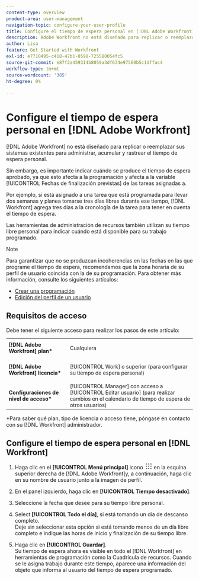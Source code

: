 ```yaml
---
content-type: overview
product-area: user-management
navigation-topic: configure-your-user-profile
title: Configure el tiempo de espera personal en [!DNL Adobe Workfront]
description: Adobe Workfront no está diseñado para replicar o reemplazar sus sistemas existentes a fin de administrar, acumular y rastrear el tiempo de espera personal. Sin embargo, es importante indicar cuándo se produce el tiempo de espera aprobado, ya que esto afecta a la programación y afecta a las fechas de finalización planificadas de las tareas asignadas.
author: Lisa
feature: Get Started with Workfront
exl-id: e7710495-c418-47b1-8598-725580054fc5
source-git-commit: e87f2a459314b8059a3df634e97560b5c1dffac4
workflow-type: tm+mt
source-wordcount: '385'
ht-degree: 0%

---
```


# Configure el tiempo de espera personal en [!DNL Adobe Workfront]

[!DNL Adobe Workfront] no está diseñado para replicar o reemplazar sus sistemas existentes para administrar, acumular y rastrear el tiempo de espera personal.

Sin embargo, es importante indicar cuándo se produce el tiempo de espera aprobado, ya que esto afecta a la programación y afecta a la variable [!UICONTROL Fechas de finalización previstas] de las tareas asignadas a.

Por ejemplo, si está asignado a una tarea que está programada para llevar dos semanas y planea tomarse tres días libres durante ese tiempo, [!DNL Workfront] agrega tres días a la cronología de la tarea para tener en cuenta el tiempo de espera.

Las herramientas de administración de recursos también utilizan su tiempo libre personal para indicar cuándo está disponible para su trabajo programado.

>[!NOTE]
>
>Para garantizar que no se produzcan incoherencias en las fechas en las que programe el tiempo de espera, recomendamos que la zona horaria de su perfil de usuario coincida con la de su programación. Para obtener más información, consulte los siguientes artículos:
>
>* [Crear una programación](../../../administration-and-setup/set-up-workfront/configure-timesheets-schedules/create-schedules.md)
>* [Edición del perfil de un usuario](../../../administration-and-setup/add-users/create-and-manage-users/edit-a-users-profile.md)
>




## Requisitos de acceso

Debe tener el siguiente acceso para realizar los pasos de este artículo:

<table style="table-layout:auto"> 
 <col> 
 </col> 
 <col> 
 </col> 
 <tbody> 
  <tr> 
   <td role="rowheader"><strong>[!DNL Adobe Workfront] plan*</strong></td> 
   <td> <p>Cualquiera</p> </td> 
  </tr> 
  <tr> 
   <td role="rowheader"><strong>[!DNL Adobe Workfront] licencia*</strong></td> 
   <td> <p>[!UICONTROL Work] o superior (para configurar su tiempo de espera personal)</p> </td> 
  </tr> 
  <tr> 
   <td role="rowheader"><strong>Configuraciones de nivel de acceso*</strong></td> 
   <td>[!UICONTROL Manager] con acceso a [!UICONTROL Editar usuario] (para realizar cambios en el calendario de tiempo de espera de otros usuarios)</td> 
  </tr> 
 </tbody> 
</table>

&#42;Para saber qué plan, tipo de licencia o acceso tiene, póngase en contacto con su [!DNL Workfront] administrador.

## Configure el tiempo de espera personal en [!DNL Workfront]

1. Haga clic en el **[!UICONTROL Menú principal]** icono ![](assets/main-menu-icon.png) en la esquina superior derecha de [!DNL Adobe Workfront]y, a continuación, haga clic en su nombre de usuario junto a la imagen de perfil.

1. En el panel izquierdo, haga clic en **[!UICONTROL Tiempo desactivado]**.
1. Seleccione la fecha que desee para su tiempo libre personal.
1. Select **[!UICONTROL Todo el día]**, si está tomando un día de descanso completo.\
   Deje sin seleccionar esta opción si está tomando menos de un día libre completo e indique las horas de inicio y finalización de su tiempo libre.

1. Haga clic en **[!UICONTROL Guardar]**.\
   Su tiempo de espera ahora es visible en todo el [!DNL Workfront] en herramientas de programación como la Cuadrícula de recursos. Cuando se le asigna trabajo durante este tiempo, aparece una información del objeto que informa al usuario del tiempo de espera programado.
